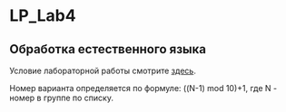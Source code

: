 ﻿# LP_Lab4
## Обработка естественного языка

Условие лабораторной работы смотрите [здесь](http://www.soshnikov.com/courses/prolog/labs/lab4.pdf).

Номер варианта определяется по формуле: ((N-1) mod 10)+1, где N - номер в группе по списку.
